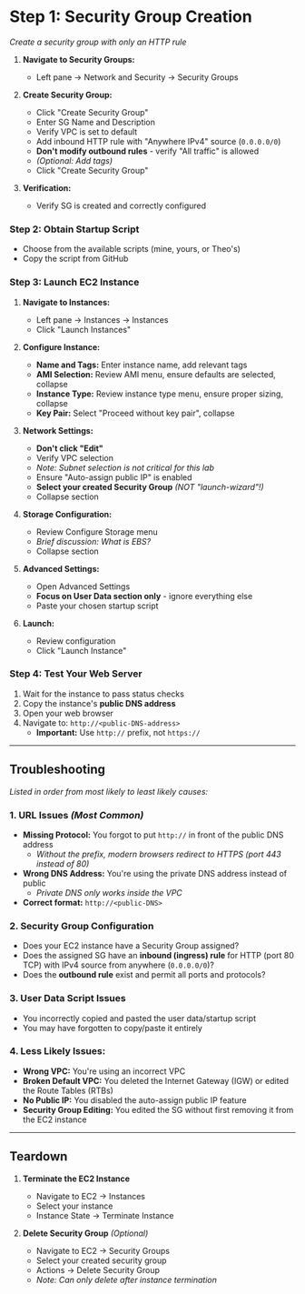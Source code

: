 # Step 1: Security Group Creation
*Create a security group with only an HTTP rule*

1. **Navigate to Security Groups:**
   - Left pane → Network and Security → Security Groups
   
2. **Create Security Group:**
   - Click "Create Security Group"
   - Enter SG Name and Description
   - Verify VPC is set to default
   - Add inbound HTTP rule with "Anywhere IPv4" source (`0.0.0.0/0`)
   - **Don't modify outbound rules** - verify "All traffic" is allowed
   - *(Optional: Add tags)*
   - Click "Create Security Group"
   
3. **Verification:**
   - Verify SG is created and correctly configured

### Step 2: Obtain Startup Script
- Choose from the available scripts (mine, yours, or Theo's)
- Copy the script from GitHub

### Step 3: Launch EC2 Instance

1. **Navigate to Instances:**
   - Left pane → Instances → Instances
   - Click "Launch Instances"

2. **Configure Instance:**
   - **Name and Tags:** Enter instance name, add relevant tags
   - **AMI Selection:** Review AMI menu, ensure defaults are selected, collapse
   - **Instance Type:** Review instance type menu, ensure proper sizing, collapse
   - **Key Pair:** Select "Proceed without key pair", collapse
   
3. **Network Settings:**
   - **Don't click "Edit"**
   - Verify VPC selection
   - *Note: Subnet selection is not critical for this lab*
   - Ensure "Auto-assign public IP" is enabled
   - **Select your created Security Group** *(NOT "launch-wizard"!)*
   - Collapse section
   
4. **Storage Configuration:**
   - Review Configure Storage menu
   - *Brief discussion: What is EBS?*
   - Collapse section
   
5. **Advanced Settings:**
   - Open Advanced Settings
   - **Focus on User Data section only** - ignore everything else
   - Paste your chosen startup script
   
6. **Launch:**
   - Review configuration
   - Click "Launch Instance"

### Step 4: Test Your Web Server

1. Wait for the instance to pass status checks
2. Copy the instance's **public DNS address**
3. Open your web browser
4. Navigate to: `http://<public-DNS-address>`
   - **Important:** Use `http://` prefix, not `https://`

---

## Troubleshooting

*Listed in order from most likely to least likely causes:*

### 1. **URL Issues** *(Most Common)*
- **Missing Protocol:** You forgot to put `http://` in front of the public DNS address
  - *Without the prefix, modern browsers redirect to HTTPS (port 443 instead of 80)*
- **Wrong DNS Address:** You're using the private DNS address instead of public
  - *Private DNS only works inside the VPC*
- **Correct format:** `http://<public-DNS>`

### 2. **Security Group Configuration**
- Does your EC2 instance have a Security Group assigned?
- Does the assigned SG have an **inbound (ingress) rule** for HTTP (port 80 TCP) with IPv4 source from anywhere (`0.0.0.0/0`)?
- Does the **outbound rule** exist and permit all ports and protocols?

### 3. **User Data Script Issues**
- You incorrectly copied and pasted the user data/startup script
- You may have forgotten to copy/paste it entirely

### 4. **Less Likely Issues:**
- **Wrong VPC:** You're using an incorrect VPC
- **Broken Default VPC:** You deleted the Internet Gateway (IGW) or edited the Route Tables (RTBs)
- **No Public IP:** You disabled the auto-assign public IP feature
- **Security Group Editing:** You edited the SG without first removing it from the EC2 instance

---

## Teardown


1. **Terminate the EC2 Instance**
   - Navigate to EC2 → Instances
   - Select your instance
   - Instance State → Terminate Instance

2. **Delete Security Group** *(Optional)*
   - Navigate to EC2 → Security Groups
   - Select your created security group
   - Actions → Delete Security Group
   - *Note: Can only delete after instance termination*
